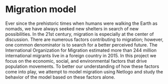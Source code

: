 # Migration model


Ever since the prehistoric times when humans were walking the Earth as nomads, we have always seeked new shelters in search of new possibilities. In the 21st century, migration is especially at the center of discussion. There are numerous factors contributing to migration; however, one common denominator is to search for a better perceived future. The International Organization for Migration estimated more than 244 million international migrants live in a foreign country in 2015. In this project we focus on the economic, social, and environmental factors that drive population movements. To better our understanding of how these factors come into play, we attempt to model migration using Netlogo and study the behavior of the model
based on these factors alone.
